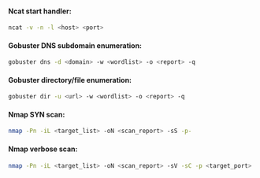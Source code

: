 #### Ncat start handler:
```bash
ncat -v -n -l <host> <port>
```

#### Gobuster DNS subdomain enumeration:
```bash
gobuster dns -d <domain> -w <wordlist> -o <report> -q
```

#### Gobuster directory/file enumeration:
```bash
gobuster dir -u <url> -w <wordlist> -o <report> -q
```

#### Nmap SYN scan:
```bash
nmap -Pn -iL <target_list> -oN <scan_report> -sS -p-
```

#### Nmap verbose scan:
```bash
nmap -Pn -iL <target_list> -oN <scan_report> -sV -sC -p <target_port>
```
